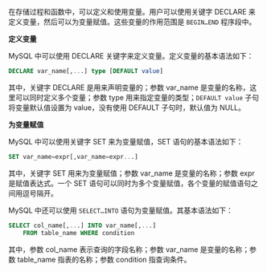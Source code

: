 <!--
 * @Github       : https://github.com/superzhc/BigData-A-Question
 * @Author       : SUPERZHC
 * @CreateDate   : 2020-12-17 16:45:15
 * @LastEditTime : 2020-12-17 16:45:29
 * @Copyright 2020 SUPERZHC
-->
在存储过程和函数中，可以定义和使用变量。用户可以使用关键字 DECLARE 来定义变量，然后可以为变量赋值。这些变量的作用范围是 `BEGIN…END` 程序段中。

**定义变量**

MySQL 中可以使用 DECLARE 关键字来定义变量。定义变量的基本语法如下：

```sql
DECLARE var_name[,...] type [DEFAULT value]
```

其中，关键字 DECLARE 是用来声明变量的；参数 var_name 是变量的名称，这里可以同时定义多个变量；参数 type 用来指定变量的类型；`DEFAULT value` 子句将变量默认值设置为 value，没有使用 DEFAULT 子句时，默认值为 NULL。

**为变量赋值**

MySQL 中可以使用关键字 SET 来为变量赋值，SET 语句的基本语法如下：

```sql
SET var_name=expr[,var_name=expr...]
```

其中，关键字 SET 用来为变量赋值；参数 var_name 是变量的名称；参数 expr 是赋值表达式。一个 SET 语句可以同时为多个变量赋值，各个变量的赋值语句之间用逗号隔开。

MySQL 中还可以使用 `SELECT…INTO` 语句为变量赋值。其基本语法如下：

```sql
SELECT col_name[,...] INTO var_name[,...]
    FROM table_name WHERE condition
```

其中，参数 col_name 表示查询的字段名称；参数 var_name 是变量的名称；参数 table_name 指表的名称；参数 condition 指查询条件。